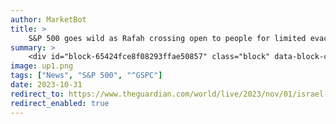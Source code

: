```yaml
---
author: MarketBot
title: >
    S&P 500 goes wild as Rafah crossing open to people for limited evacuation from Gaza
summary: >
    <div id="block-65424fce8f08293ffae50857" class="block" data-block-contributor="profile/wilfred-chan"> <p class="block-time published-time"> <time datetime="2023-11-01T13:19:20.621Z">1.19pm <span class="timezone">GMT</span></time> 
image: up1.png
tags: ["News", "S&P 500", "^GSPC"]
date: 2023-10-31
redirect_to: https://www.theguardian.com/world/live/2023/nov/01/israel-hamas-war-live-updates-gaza-internet-access-cut-off-egypt-jabalia-strike
redirect_enabled: true
---
```

